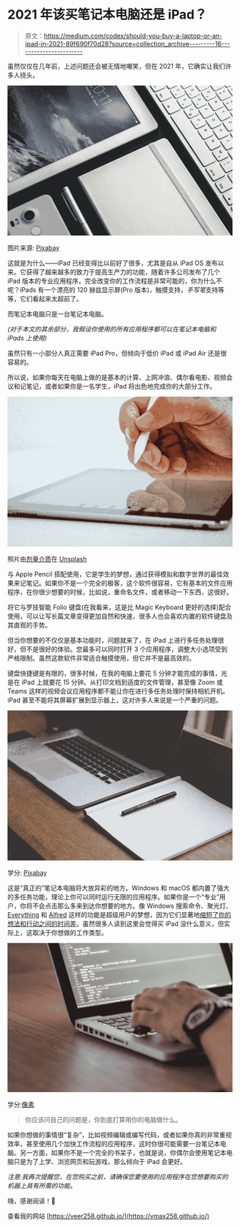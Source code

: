# 2021 年该买笔记本电脑还是 iPad？

> 原文：<https://medium.com/codex/should-you-buy-a-laptop-or-an-ipad-in-2021-89f690f70d28?source=collection_archive---------16----------------------->

虽然仅仅在几年前，上述问题还会被无情地嘲笑，但在 2021 年，它确实让我们许多人挠头。

![](img/0b9d55449b2fbf9c3037ce2d1489d7a5.png)

图片来源: [Pixabay](https://pixabay.com/photos/technology-ipad-mobile-tablet-2746212/)

这就是为什么——iPad 已经变得比以前好了很多，尤其是自从 iPad OS 发布以来。它获得了越来越多的致力于提高生产力的功能，随着许多公司发布了几个 iPad 版本的专业应用程序，完全改变你的工作流程是非常可能的，你为什么不呢？iPads 有一个漂亮的 120 赫兹显示屏(Pro 版本)，触摸支持，*手写笔*支持等等，它们看起来太超前了。

而笔记本电脑只是一台笔记本电脑。

*(对于本文的其余部分，我假设你使用的所有应用程序都可以在笔记本电脑和 iPads 上使用)*

虽然只有一小部分人真正需要 iPad Pro，但倾向于低价 iPad 或 iPad Air 还是很容易的。

所以说，如果你每天在电脑上做的是基本的计算、上网冲浪、偶尔看电影、视频会议和记笔记，或者如果你是一名学生，iPad 将出色地完成你的大部分工作。

![](img/8255df22749abb9257414e2724f8d4c0.png)

照片由[剂量介质](https://unsplash.com/@dose?utm_source=unsplash&utm_medium=referral&utm_content=creditCopyText)在 [Unsplash](https://unsplash.com/s/photos/apple%20pencil?utm_source=unsplash&utm_medium=referral&utm_content=creditCopyText)

与 Apple Pencil 搭配使用，它是学生的梦想，通过获得模拟和数字世界的最佳效果来记笔记。如果你不是一个完全的极客，这个软件很容易，它有基本的文件应用程序，在你很少想要的时候，比如说，重命名文件，或者移动一下东西，这很好。

将它与罗技智能 Folio 键盘(在我看来，这是比 Magic Keyboard 更好的选择)配合使用，可以让写长篇文章变得更加自然和快速，很多人也会喜欢内置的软件键盘及其直观的手势。

但当你想要的不仅仅是基本功能时，问题就来了，在 iPad 上进行多任务处理很好，但不是很好的体验。您最多可以同时打开 3 个应用程序，调整大小选项受到严格限制。虽然这款软件非常适合触摸使用，但它并不是最高效的。

键盘快捷键是有限的，很多时候，在我的电脑上要花 5 分钟才能完成的事情，光是在 iPad 上就要花 15 分钟。从打印文档到适度的文件管理，甚至像 Zoom 或 Teams 这样的视频会议应用程序都不能让你在进行多任务处理时保持相机开机。iPad 甚至不能将其屏幕扩展到显示器上，这对许多人来说是一个严重的问题。

![](img/ef02c0126c96c5f6e37bd8343e816f68.png)

学分: [Pixabay](https://pixabay.com/photos/desk-laptop-notebook-pen-workspace-593327/)

这是“真正的”笔记本电脑将大放异彩的地方。Windows 和 macOS 都内置了强大的多任务功能，理论上你可以同时运行无限的应用程序。如果你是一个“专业”用户，你将不会点击那么多来到达你想要的地方。像 Windows 搜索命令、聚光灯、 [Everything](https://www.voidtools.com/) 和 [Alfred](https://www.alfredapp.com/) 这样的功能是超级用户的梦想，因为它们显著地[缩短了你的想法和行动之间的时间差](https://veer258.medium.com/increasing-efficiency-on-your-machine-5faa438717a8)。虽然很多人读到这里会觉得买 iPad 没什么意义，但实际上，这取决于你想做的工作类型。

![](img/4d883b27fccb7d844aa5a7871e20b741.png)

学分:[像素](https://www.pexels.com/photo/person-encoding-in-laptop-574071/)

> 你应该问自己的问题是，你到底打算用你的电脑做什么。

如果你想做的事情很“复杂”，比如视频编辑或编写代码，或者如果你真的非常重视效率，甚至使用几个加快工作流程的应用程序，这时你很可能需要一台笔记本电脑。另一方面，如果你不是一个完全的书呆子，也就是说，你偶尔会使用笔记本电脑只是为了上学、浏览网页和玩游戏，那么倾向于 iPad 会更好。

*注意:我再次提醒您，在您购买之前，请确保您要使用的应用程序在您想要购买的机器上具有所需的功能。*

嗨，感谢阅读！💙

查看我的网站
[https://veer258.github.io/](https://vmax258.github.io/)